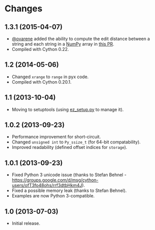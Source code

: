 # Changes

## 1.3.1 (2015-04-07)
* [@ovarene](https://github.com/ovarene) added the ability to compute the edit distance between a string and each string in a [NumPy](http://www.numpy.org/) array in [this PR](https://github.com/gfairchild/pyxDamerauLevenshtein/pull/3).
* Compiled with Cython 0.22.

## 1.2 (2014-05-06)
* Changed `xrange` to `range` in pyx code.
* Compiled with Cython 0.20.1.

## 1.1 (2013-10-04)
* Moving to setuptools (using [ez_setup.py](https://bitbucket.org/pypa/setuptools/downloads/ez_setup.py) to manage it).

## 1.0.2 (2013-09-23)
* Performance improvement for short-circuit.
* Changed `unsigned int` to `Py_ssize_t` (for 64-bit compatability).
* Improved readability (defined offset indices for `storage`).

## 1.0.1 (2013-09-23)
* Fixed Python 3 unicode issue (thanks to Stefan Behnel - https://groups.google.com/d/msg/cython-users/ofT3fo48ohs/rrf3dtbHkm4J).
* Fixed a possible memory leak (thanks to Stefan Behnel).
* Examples are now Python 3-compatible.

## 1.0 (2013-07-03)
* Initial release.
